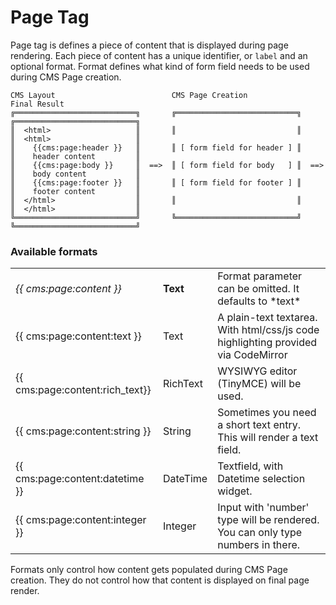 # Page Tag

Page tag is defines a piece of content that is displayed during page rendering. Each piece of content has a unique identifier, or `label` and an optional format. Format defines what kind of form field needs to be used during CMS Page creation.

    CMS Layout                          CMS Page Creation                   Final Result
    ╔═══════════════════════════╗       ╔═══════════════════════════╗       ╔═══════════════════════════╗
    ║  <html>                   ║       ║                           ║       ║  <html>                   ║
    ║    {{cms:page:header }}   ║       ║ [ form field for header ] ║       ║    header content         ║
    ║    {{cms:page:body }}     ║  ==>  ║ [ form field for body   ] ║  ==>  ║    body content           ║
    ║    {{cms:page:footer }}   ║       ║ [ form field for footer ] ║       ║    footer content         ║
    ║  </html>                  ║       ║                           ║       ║  </html>                  ║
    ╚═══════════════════════════╝       ╚═══════════════════════════╝       ╚═══════════════════════════╝

### Available formats

<table>
  <tr>
    <td><em>{{ cms:page:content }}</em></td>
    <td><strong>Text</strong></td>
    <td>Format parameter can be omitted. It defaults to *text*</td>
  </tr>
  <tr>
    <td>{{ cms:page:content:text }}</td>
    <td>Text</td>
    <td>A plain-text textarea. With html/css/js code highlighting provided via CodeMirror</td>
  </tr>
  <tr>
    <td>{{ cms:page:content:rich_text}}</td>
    <td>RichText</td>
    <td>WYSIWYG editor (TinyMCE) will be used.</td>
  </tr>
  <tr>
    <td>{{ cms:page:content:string }}</td>
    <td>String</td>
    <td>Sometimes you need a short text entry. This will render a text field.</td>
  </tr>
  <tr>
    <td>{{ cms:page:content:datetime }}</td>
    <td>DateTime</td>
    <td>Textfield, with Datetime selection widget.</td>
  </tr>
  <tr>
    <td>{{ cms:page:content:integer }}</td>
    <td>Integer</td>
    <td>Input with 'number' type will be rendered. You can only type numbers in there.</td>
  </tr>
</table>

Formats only control how content gets populated during CMS Page creation. They do not control how that content is displayed on final page render.

  